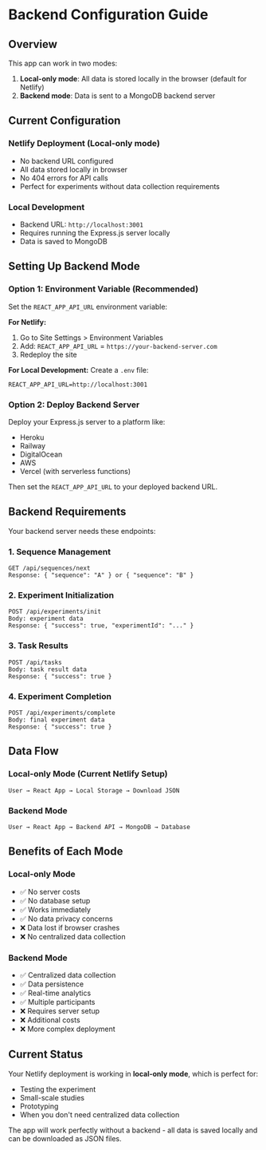 # Backend Configuration Guide

## Overview
This app can work in two modes:
1. **Local-only mode**: All data is stored locally in the browser (default for Netlify)
2. **Backend mode**: Data is sent to a MongoDB backend server

## Current Configuration

### Netlify Deployment (Local-only mode)
- No backend URL configured
- All data stored locally in browser
- No 404 errors for API calls
- Perfect for experiments without data collection requirements

### Local Development
- Backend URL: `http://localhost:3001`
- Requires running the Express.js server locally
- Data is saved to MongoDB

## Setting Up Backend Mode

### Option 1: Environment Variable (Recommended)
Set the `REACT_APP_API_URL` environment variable:

**For Netlify:**
1. Go to Site Settings > Environment Variables
2. Add: `REACT_APP_API_URL` = `https://your-backend-server.com`
3. Redeploy the site

**For Local Development:**
Create a `.env` file:
```
REACT_APP_API_URL=http://localhost:3001
```

### Option 2: Deploy Backend Server
Deploy your Express.js server to a platform like:
- Heroku
- Railway
- DigitalOcean
- AWS
- Vercel (with serverless functions)

Then set the `REACT_APP_API_URL` to your deployed backend URL.

## Backend Requirements

Your backend server needs these endpoints:

### 1. Sequence Management
```
GET /api/sequences/next
Response: { "sequence": "A" } or { "sequence": "B" }
```

### 2. Experiment Initialization
```
POST /api/experiments/init
Body: experiment data
Response: { "success": true, "experimentId": "..." }
```

### 3. Task Results
```
POST /api/tasks
Body: task result data
Response: { "success": true }
```

### 4. Experiment Completion
```
POST /api/experiments/complete
Body: final experiment data
Response: { "success": true }
```

## Data Flow

### Local-only Mode (Current Netlify Setup)
```
User → React App → Local Storage → Download JSON
```

### Backend Mode
```
User → React App → Backend API → MongoDB → Database
```

## Benefits of Each Mode

### Local-only Mode
- ✅ No server costs
- ✅ No database setup
- ✅ Works immediately
- ✅ No data privacy concerns
- ❌ Data lost if browser crashes
- ❌ No centralized data collection

### Backend Mode
- ✅ Centralized data collection
- ✅ Data persistence
- ✅ Real-time analytics
- ✅ Multiple participants
- ❌ Requires server setup
- ❌ Additional costs
- ❌ More complex deployment

## Current Status
Your Netlify deployment is working in **local-only mode**, which is perfect for:
- Testing the experiment
- Small-scale studies
- Prototyping
- When you don't need centralized data collection

The app will work perfectly without a backend - all data is saved locally and can be downloaded as JSON files. 